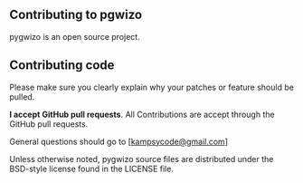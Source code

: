 ## Contributing to pgwizo

pygwizo is an open source project.

## Contributing code
Please make sure you clearly explain why your patches or feature should be pulled.

**I accept GitHub pull requests**.
All Contributions are accept through the GitHub pull requests.


General questions should go to [kampsycode@gmail.com]

Unless otherwise noted, pygwizo source files are distributed under
the BSD-style license found in the LICENSE file.
